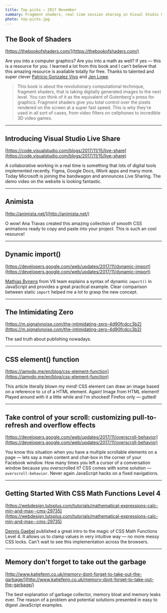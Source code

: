 ```yaml
---
title: Top picks — 2017 November
summary: Fragment shaders, real time session sharing in Visual Studio Code, tons of smooth CSS animations, dynamic import in JavaScript, current state of publishing, CSS element function and brand new overscroll-behavior, garbage collector of JS engines and more!
photo: top-picks.jpg
---
```


## The Book of Shaders

[https://thebookofshaders.com/](https://thebookofshaders.com/)

Are you into a computer graphics? Are you into a math as well? If yes — this is a resource for you. I learned a lot from this book and I can't believe that this amazing resource is available totally for free. Thanks to talented and super clever [Patricio Gonzalez Vivo](https://twitter.com/patriciogv) and [Jen Lowe](http://jenlowe.net/).

> This book is about the revolutionary computational technique, fragment shaders, that is taking digitally generated images to the next level. You can think of it as the equivalent of Gutenberg's press for graphics. Fragment shaders give you total control over the pixels rendered on the screen at a super fast speed. This is why they're used in all sort of cases, from video filters on cellphones to incredible 3D video games.

- - -

## Introducing Visual Studio Live Share

[https://code.visualstudio.com/blogs/2017/11/15/live-share](https://code.visualstudio.com/blogs/2017/11/15/live-share)

A collaborative working in a real time is something that lots of digital tools implemented recently. Figma, Google Docs, iWork apps and many more. Today Microsoft is joining the bandwagon and announces Live Sharing. The demo video on the website is looking fantastic.

- - -

## Animista

[http://animista.net/](http://animista.net/)

O wow! Ana Travas created this amazing collection of smooth CSS animations ready to copy and paste into your project. This is such an cool resource!

- - -

## Dynamic import()

[https://developers.google.com/web/updates/2017/11/dynamic-import](https://developers.google.com/web/updates/2017/11/dynamic-import)

[Mathias Bynens](https://twitter.com/mathias) from V8 team explains a syntax of dynamic `import()` in JavaScript and provides a great practical example. Clear comparison between static `import` helped me a lot to grasp the new concept.

- - -

## The Intimidating Zero

[https://m.signalvnoise.com/the-intimidating-zero-4d90fcdcc3b2](https://m.signalvnoise.com/the-intimidating-zero-4d90fcdcc3b2)

The sad truth about publishing nowadays.

- - -

## CSS element() function

[https://iamvdo.me/en/blog/css-element-function](https://iamvdo.me/en/blog/css-element-function)

This article literally blown my mind! CSS element can draw an image based on a reference to `id` of a HTML element. Again! Image from HTML element! Played around with it a little while and I'm shocked! Firefox only — gutted!

- - -

## Take control of your scroll: customizing pull-to-refresh and overflow effects

[https://developers.google.com/web/updates/2017/11/overscroll-behavior](https://developers.google.com/web/updates/2017/11/overscroll-behavior)

You know this situation when you have a multiple scrollable elements on a page — lets say a main content and chat-box in the corner of your Facebook window. How many times you left a cursor of a conversation window because you overscrolled it? CSS comes with some solution — `overscroll-behavior`. Never again JavaScript hacks on a fixed navigations.

- - -

## Getting Started With CSS Math Functions Level 4

[https://webdesign.tutsplus.com/tutorials/mathematical-expressions-calc-min-and-max--cms-29735](https://webdesign.tutsplus.com/tutorials/mathematical-expressions-calc-min-and-max--cms-29735)

[Dennis Gaebel](https://twitter.com/DroidPinkman) published a great intro to the magic of CSS Math Functions Level 4. It allows us to clamp values in very intuitive way — no more messy CSS locks. Can't wait to see this implementation across the browsers.

- - -

## Memory don't forget to take out the garbage

[http://www.katiefenn.co.uk/memory-dont-forget-to-take-out-the-garbage/](http://www.katiefenn.co.uk/memory-dont-forget-to-take-out-the-garbage/)

The best explanation of garbage collector, memory bloat and memory leaks ever. The reason of a problem and potential solutions presented in easy to digest JavaScript examples.
